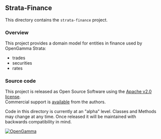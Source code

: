 Strata-Finance
--------------
This directory contains the `strata-finance` project.

### Overview

This project provides a domain model for entities in finance used by OpenGamma Strata:

* trades
* securities
* rates


### Source code

This project is released as Open Source Software using the
[Apache v2.0 license](http://www.apache.org/licenses/LICENSE-2.0.html).  
Commercial support is [available](http://www.opengamma.com/) from the authors.

Code in this directory is currently at an "alpha" level.
Classes and Methods may change at any time.
Once released it will be maintained with backwards compatibility in mind.

[![OpenGamma](http://developers.opengamma.com/res/display/default/chrome/masthead_logo.png "OpenGamma")](http://developers.opengamma.com)
